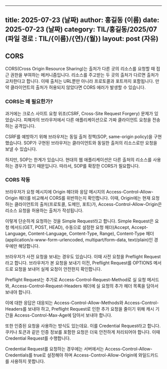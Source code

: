  ---
 title: 2025-07-23 (날짜)
 author: 홍길동 (이름)
 date: 2025-07-23 (날짜)
 category: TIL/홍길동/2025/07 (파일 경로 : TIL/{이름}/{연}/{월})
 layout: post (자유)
 ---
 
## CORS 
CORS(Cross Origin Resource Sharing)는 출처가 다른 곳의 리소스를 요청할 때 접근 권한을 부여하는 메커니즘입니다. 리소스를 주고받는 두 곳의 출처가 다르면 출처가 교차한다고 합니다. 이때 출처는 URL뿐만 아니라 프로토콜과 포트까지 포함됩니다. 만약 클라이언트의 출처가 허용되지 않았다면 CORS 에러가 발생할 수 있습니다.

### CORS는 왜 필요한가?
과거에는 크로스 사이트 요청 위조(CSRF, Cross-Site Request Forgery) 문제가 있었습니다. 피해자의 브라우저에서 다른 애플리케이션으로 가짜 클라이언트 요청을 전송하는 공격입니다.

CSRF를 예방하기 위해 브라우저는 동일 출처 정책(SOP, same-origin policy)을 구현했습니다. SOP가 구현된 브라우저는 클라이언트와 동일한 출처의 리소스로만 요청을 보낼 수 있습니다.

하지만, SOP는 한계가 있습니다. 현대의 웹 애플리케이션은 다른 출처의 리소스를 사용하는 경우가 많기 때문입니다. 따라서, SOP를 확장한 CORS가 필요합니다.

### CORS 작동
브라우저가 요청 메시지에 Origin 헤더와 응답 메시지의 Access-Control-Allow-Origin 헤더를 비교해서 CORS를 위반하는지 확인합니다. 이때, Origin에는 현재 요청하는 클라이언트의 출처(프로토콜, 도메인, 포트)가, Access-Control-Allow-Origin은 리소스 요청을 허용하는 출처가 작성됩니다.

이렇게 단순하게 요청하는 것을 Simple Request라고 합니다. Simple Request은 요청 메서드(GET, POST, HEAD), 수동으로 설정한 요청 헤더(Accept, Accept-Language, Content-Language, Content-Type, Range), Content-Type 헤더(application/x-www-form-urlencoded, multipart/form-data, text/plain)인 경우에만 해당합니다.

브라우저가 사전 요청을 보내는 경우도 있습니다. 이때 사전 요청을 Preflight Request라고 합니다. 브라우저가 본 요청을 보내기 이전, Preflight Request를 OPTIONS 메서드로 요청을 보내어 실제 요청이 안전한지 확인합니다.

Preflight Request는 추가로 Access-Control-Request-Method로 실 요청 메서드와, Access-Control-Request-Headers 헤더에 실 요청의 추가 헤더 목록을 담아서 보내야 합니다.

이에 대한 응답은 대응되는 Access-Control-Allow-Methods와 Access-Control-Headers를 보내야 하고, Preflight Request로 인한 추가 요청을 줄이기 위해 캐시 기간을 Access-Control-Max-Age에 담아서 보내야 합니다.

또한 인증된 요청을 사용하는 방식도 있는데요. 이를 Credential Request라고 합니다. 쿠키나 토큰과 같은 인증 정보를 포함한 요청은 더욱 안전하게 처리되어야 합니다. 이때 Credential Request를 수행합니다.

Credential Request를 요청하는 경우에는 서버에서는 Access-Control-Allow-Credentials를 true로 설정해야 하며 Access-Control-Allow-Origin에 와일드카드를 사용하지 못합니다.
